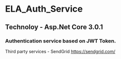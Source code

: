 # ELA_Auth_Service

## Technoloy - Asp.Net Core 3.0.1

### Authentication service based on JWT Token.

Third party services - SendGrid https://sendgrid.com/
